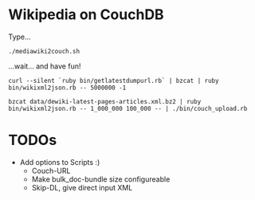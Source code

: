 # Wikipedia on CouchDB
Type...

    ./mediawiki2couch.sh

...wait... and have fun!

    curl --silent `ruby bin/getlatestdumpurl.rb` | bzcat | ruby bin/wikixml2json.rb -- 5000000 -1

    bzcat data/dewiki-latest-pages-articles.xml.bz2 | ruby bin/wikixml2json.rb -- 1_000_000 100_000 -- | ./bin/couch_upload.rb

# TODOs
- Add options to Scripts :)
  - Couch-URL
  - Make bulk_doc-bundle size configureable
  - Skip-DL, give direct input XML